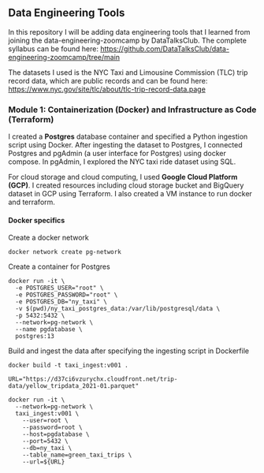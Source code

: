 ## Data Engineering Tools

In this repository I will be adding data engineering tools that I learned from joining the data-engineering-zoomcamp by DataTalksClub. The complete syllabus can be found here: <https://github.com/DataTalksClub/data-engineering-zoomcamp/tree/main>

The datasets I used is the NYC Taxi and Limousine Commission (TLC) trip record data, which are public records and can be found here: <https://www.nyc.gov/site/tlc/about/tlc-trip-record-data.page>

### Module 1: Containerization (Docker) and Infrastructure as Code (Terraform)

I created a **Postgres** database container and specified a Python ingestion script using Docker. After ingesting the dataset to Postgres, I connected Postgres and pgAdmin (a user interface for Postgres) using docker compose. In pgAdmin, I explored the NYC taxi ride dataset using SQL.

For cloud storage and cloud computing, I used **Google Cloud Platform (GCP)**. I created resources including cloud storage bucket and BigQuery dataset in GCP using Terraform. I also created a VM instance to run docker and terraform.


#### Docker specifics

Create a docker network

```
docker network create pg-network
```

Create a container for Postgres

```
docker run -it \
  -e POSTGRES_USER="root" \
  -e POSTGRES_PASSWORD="root" \
  -e POSTGRES_DB="ny_taxi" \
  -v $(pwd)/ny_taxi_postgres_data:/var/lib/postgresql/data \
  -p 5432:5432 \
  --network=pg-network \
  --name pgdatabase \
  postgres:13
```
Build and ingest the data after specifying the ingesting script in Dockerfile

```
docker build -t taxi_ingest:v001 .
```
```
URL="https://d37ci6vzurychx.cloudfront.net/trip-data/yellow_tripdata_2021-01.parquet"
```
```
docker run -it \
  --network=pg-network \
  taxi_ingest:v001 \
    --user=root \
    --password=root \
    --host=pgdatabase \
    --port=5432 \
    --db=ny_taxi \
    --table_name=green_taxi_trips \
    --url=${URL}
```





